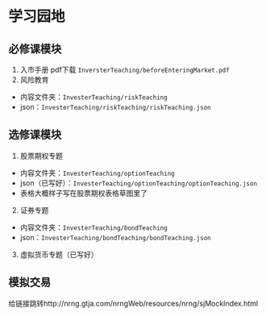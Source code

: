 # 学习园地

## 必修课模块
1. 入市手册
pdf下载 
`InversterTeaching/beforeEnteringMarket.pdf`
2. 风险教育
* 内容文件夹：`InvesterTeaching/riskTeaching`
* json：`InvesterTeaching/riskTeaching/riskTeaching.json`
## 选修课模块
1. 股票期权专题
* 内容文件夹：`InvesterTeaching/optionTeaching`
* json（已写好）：`InvesterTeaching/optionTeaching/optionTeaching.json`
* 表格大概样子写在股票期权表格草图里了
2. 证券专题
* 内容文件夹：`InvesterTeaching/bondTeaching`
* json：`InvesterTeaching/bondTeaching/bondTeaching.json`
3. 虚拟货币专题（已写好）


## 模拟交易
给链接跳转http://nrng.gtja.com/nrngWeb/resources/nrng/sjMockIndex.html